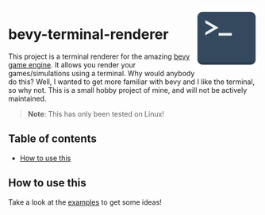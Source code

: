 <img align="right" width="128" height="128" src="logo.png">

<h1>bevy-terminal-renderer</h1>

This project is a terminal renderer for the amazing [bevy game engine](https://bevyengine.org/). It allows you render your games/simulations using a terminal. Why would anybody do this? Well, I wanted to get more familiar with bevy and I like the terminal, so why not. This is a small hobby project of mine, and will not be actively maintained.

> **Note**: This has only been tested on Linux!

<h2>Table of contents</h2>

<!-- vim-markdown-toc GFM -->

* [How to use this](#how-to-use-this)

<!-- vim-markdown-toc -->

## How to use this

Take a look at the [examples](./examples) to get some ideas!
